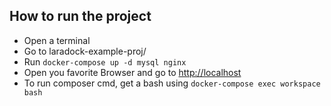 ## How to run the project
 * Open a terminal
 * Go to laradock-example-proj/
 * Run `docker-compose up -d mysql nginx`
 * Open you favorite Browser and go to [http://localhost](http://localhost)
 * To run composer cmd, get a bash using `docker-compose exec workspace bash`